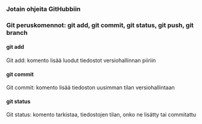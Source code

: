 ### Jotain ohjeita GitHubbiin

<h3>Git peruskomennot: git add, git commit, git status, git push, git branch</h3>

<h4>git add</h4>
Git add: komento lisää luodut tiedostot versiohallinnan piiriin
<h4>git commit</h4>
Git commit: komento lisää tiedoston uusimman tilan versiohallintaan
<h4>git status</h4>
Git status: komento tarkistaa, tiedostojen tilan, onko ne lisätty tai commitattu
